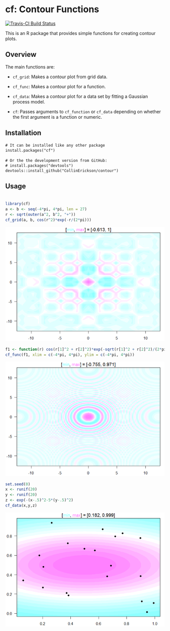 
<!-- README.md is generated from README.Rmd. Please edit that file -->
cf: Contour Functions
=====================

[![Travis-CI Build Status](https://travis-ci.org/CollinErickson/contour.svg?branch=master)](https://travis-ci.org/CollinErickson/contour)

This is an R package that provides simple functions for creating contour plots.

Overview
--------

The main functions are:

-   `cf_grid`: Makes a contour plot from grid data.

-   `cf_func`: Makes a contour plot for a function.

-   `cf_data`: Makes a contour plot for a data set by fitting a Gaussian process model.

-   `cf`: Passes arguments to `cf_function` or `cf_data` depending on whether the first argument is a function or numeric.

Installation
------------

    # It can be installed like any other package
    install.packages("cf")

    # Or the the development version from GitHub:
    # install.packages("devtools")
    devtools::install_github("CollinErickson/contour")

Usage
-----

``` r

library(cf)
a <- b <- seq(-4*pi, 4*pi, len = 27)
r <- sqrt(outer(a^2, b^2, "+"))
cf_grid(a, b, cos(r^2)*exp(-r/(2*pi)))
```

![](tools/README-cf_grid-1.png)

``` r
f1 <- function(r) cos(r[1]^2 + r[2]^2)*exp(-sqrt(r[1]^2 + r[2]^2)/(2*pi))
cf_func(f1, xlim = c(-4*pi, 4*pi), ylim = c(-4*pi, 4*pi))
```

![](tools/README-cf_func-1.png)

``` r
set.seed(0)
x <- runif(20)
y <- runif(20)
z <- exp(-(x-.5)^2-5*(y-.5)^2)
cf_data(x,y,z)
```

![](tools/README-cf_data-1.png)
